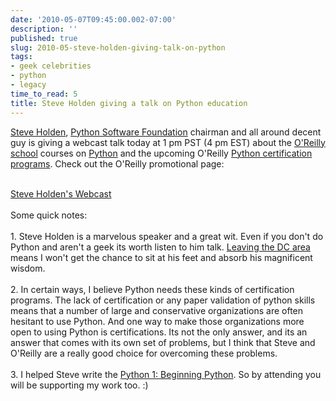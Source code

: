 ```yaml
---
date: '2010-05-07T09:45:00.002-07:00'
description: ''
published: true
slug: 2010-05-steve-holden-giving-talk-on-python
tags:
- geek celebrities
- python
- legacy
time_to_read: 5
title: Steve Holden giving a talk on Python education
---
```


<a href="http://holdenweb.com">Steve Holden</a>, <a href="http://www.python.org/psf/">Python Software Foundation</a> chairman and all around decent guy is giving a webcast talk today at 1 pm PST (4 pm EST) about the <a href="http://www.oreillyschool.com">O'Reilly school</a> courses on <a href="http://python.org">Python</a> and the upcoming O'Reilly <a href="http://www.oreillyschool.com/certificates/upcoming-courses.php">Python certification programs</a>. Check out the O'Reilly promotional page:<div><br /></div><div><a href="http://www.oreillyschool.com/images/ost_email_html/webcast_steve_holden.html">Steve Holden's Webcast</a></div><div><br /></div><div>Some quick notes:</div><div><br /></div><div>1. Steve Holden is a marvelous speaker and a great wit. Even if you don't do Python and aren't a geek its worth listen to him talk. <a href="http://pydanny.blogspot.com/2010/04/moving-away-from-dc.html">Leaving the DC area</a> means I won't get the chance to sit at his feet and absorb his magnificent wisdom.</div><div><br /></div><div>2. In certain ways, I believe Python needs these kinds of certification programs. The lack of certification or any paper validation of python skills means that a number of large and conservative organizations are often hesitant to use Python. And one way to make those organizations more open to using Python is certifications. Its not the only answer, and its an answer that comes with its own set of problems, but I think that Steve and O'Reilly are a really good choice for overcoming these problems.</div><div><br /></div><div>3. I helped Steve write the <a href="http://www.oreillyschool.com/courses/python1/">Python 1: Beginning Python</a>. So by attending you will be supporting my work too. :)</div>